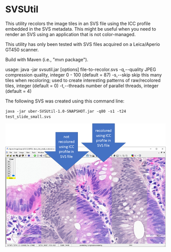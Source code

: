 # SVSUtil
This utility recolors the image tiles in an SVS file using the ICC profile embedded in the SVS metadata.
This might be useful when you need to render an SVS using an application that is not color-managed.

This utility has only been tested with SVS files acquired on a Leica/Aperio GT450 scanner.

Build with Maven (i.e., "mvn package").

usage: java -jar svsutil.jar [options] file-to-recolor.svs
 -q,--quality <arg>   JPEG compression quality, integer 0 - 100 (default =
                      87)
 -s,--skip <arg>      skip this many tiles when recoloring; used to create
                      interesting patterns of raw/recolored tiles, integer
                      (default = 0)
 -t,--threads <arg>   number of parallel threads, integer (default = 4)

The following SVS was created using this command line:

`java -jar uber-SVSUtil-1.0-SNAPSHOT.jar -q80 -s1 -t24 test_slide_small.svs`
  
![example of a recolored SVS in ImageScope](recolor_example.png)
